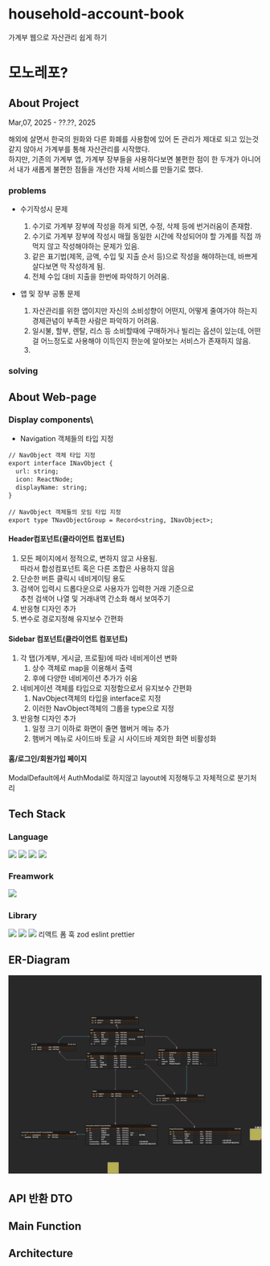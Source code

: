 <div>

# household-account-book

가계부 웹으로 자산관리 쉽게 하기

# 모노레포?

## About Project

Mar,07, 2025 - ??.??, 2025

해외에 살면서 한국의 원화와 다른 화폐를 사용함에 있어 돈 관리가 제대로 되고 있는것 같지 않아서 가계부를 통해 자산관리를 시작했다.
<br>
하지만, 기존의 가계부 앱, 가계부 장부들을 사용하다보면 불편한 점이 한 두개가 아니어서 내가 새롭게 불편한 점들을 개선한 자체 서비스를 만들기로 했다.

### problems

- 수기작성시 문제

  1. 수기로 가계부 장부에 작성을 하게 되면, 수정, 삭제 등에 번거러움이 존재함.
  2. 수기로 가계부 장부에 작성시 매월 동일한 시간에 작성되어야 할 가계를 직접 까먹지 않고 작성해야하는 문제가 있음.
  3. 같은 표기법(제목, 금액, 수입 및 지출 순서 등)으로 작성을 해야하는데, 바쁘게 살다보면 막 작성하게 됨.
  4. 전체 수입 대비 지출을 한번에 파악하기 어려움.

- 앱 및 장부 공통 문제
  1. 자산관리를 위한 앱이지만 자신의 소비성향이 어떤지, 어떻게 줄여가야 하는지 경제관념이 부족한 사람은 파악하기 어려움.
  2. 일시불, 할부, 렌탈, 리스 등 소비할때에 구매하거나 빌리는 옵션이 있는데, 어떤걸 어느정도로 사용해야 이득인지 한눈에 알아보는 서비스가 존재하지 않음.
  3.

### solving

## About Web-page

### Display components\

- Navigation 객체들의 타입 지정

```tsx
// NavObject 객체 타입 지정
export interface INavObject {
  url: string;
  icon: ReactNode;
  displayName: string;
}

// NavObject 객체들의 모임 타입 지정
export type TNavObjectGroup = Record<string, INavObject>;
```

#### Header컴포넌트(클라이언트 컴포넌트)

1. 모든 페이지에서 정적으로, 변하지 않고 사용됨.<br>
   따라서 합성컴포넌트 혹은 다른 조합은 사용하지 않음
2. 단순한 버튼 클릭시 네비게이팅 용도
3. 검색어 입력시 드롭다운으로 사용자가 입력한 거래 기준으로<br>
   추천 검색어 나열 및 거래내역 간소화 해서 보여주기
4. 반응형 디자인 추가
5. 변수로 경로지정해 유지보수 간편화


#### Sidebar 컴포넌트(클라이언트 컴포넌트)

1. 각 탭(가계부, 게시글, 프로필)에 따라 네비게이션 변화
   1. 상수 객체로 map을 이용해서 출력
   2. 후에 다양한 네비게이션 추가가 쉬움
2. 네비게이션 객체를 타입으로 지정함으로서 유지보수 간편화
   1. NavObject객체의 타입을 interface로 지정
   2. 이러한 NavObject객체의 그룹을 type으로 지정
3. 반응형 디자인 추가
   1. 일정 크기 이하로 화면이 줄면 햄버거 메뉴 추가
   2. 햄버거 메뉴로 사이드바 토글 시 사이드바 제외한 화면 비활성화

#### 홈/로그인/회원가입 페이지

ModalDefault에서 AuthModal로 하지않고
layout에 지정해두고 자체적으로 분기처리

## Tech Stack

### Language

<!--JS-->
<img src="https://img.shields.io/badge/JavaScript-F7DF1E?style=for-the-badge&logo=JavaScript&logoColor=white"/>
<!--TS-->
<img src="https://img.shields.io/badge/TypeScript-3178C6?style=for-the-badge&logo=TypeScript&logoColor=white"/>
<!--HTML-->
<img src="https://img.shields.io/badge/HTML5-E34F26?style=for-the-badge&logo=HTML5&logoColor=white"/>
<!--CSS-->
<img src="https://img.shields.io/badge/CSS3-1572B6?style=for-the-badge&logo=CSS3&logoColor=white"/>

### Freamwork

<!--next.js-->
<img src="https://img.shields.io/badge/Next.js-000000?style=for-the-badge&logo=nextdotjs&logoColor=white"/>

### Library

<!--tailwindcss-->
<img src="https://img.shields.io/badge/Tailwind CSS-06B6D4?style=for-the-badge&logo=Tailwind%20CSS&logoColor=white"/>
<!--zustand-->
<img src="https://img.shields.io/badge/zustand-157272?style=for-the-badge&logo=&logoColor=white"/>
<!--react-query-->
<img src="https://img.shields.io/badge/React%20Query-FF4154?style=for-the-badge&logo=React%20Query&logoColor=white"/>
리액트 폼 훅
zod
eslint
prettier

## ER-Diagram

![household-acc.png](db%20relation/household-acc.png)

## API 반환 DTO

## Main Function

## Architecture

</div>

